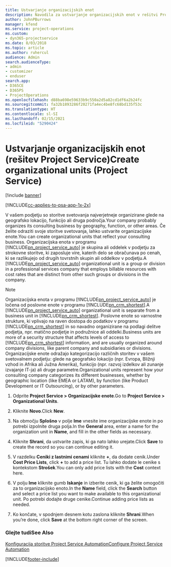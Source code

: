 ```yaml
---
title: Ustvarjanje organizacijskih enot
description: Navodila za ustvarjanje organizacijskih enot v rešitvi Project Service
author: JohnPBurrows
manager: kfend
ms.service: project-operations
ms.custom:
- dyn365-projectservice
ms.date: 8/03/2018
ms.topic: article
ms.author: ruhercul
audience: Admin
search.audienceType:
- admin
- customizer
- enduser
search.app:
- D365CE
- D365PS
- ProjectOperations
ms.openlocfilehash: d88ba698e59633b9c550a2d5a82cd1df6a2b24fc
ms.sourcegitcommit: fa32b1893286f20271fa4ec4be8fc68bd135f53c
ms.translationtype: HT
ms.contentlocale: sl-SI
ms.lasthandoff: 02/15/2021
ms.locfileid: "5290424"
---
```

# <a name="create-organizational-units-project-service"></a><span data-ttu-id="2aa9e-103">Ustvarjanje organizacijskih enot (rešitev Project Service)</span><span class="sxs-lookup"><span data-stu-id="2aa9e-103">Create organizational units (Project Service)</span></span>

[!include [banner](../includes/psa-now-project-operations.md)]

[!INCLUDE[cc-applies-to-psa-app-1x-2x](../includes/cc-applies-to-psa-app-1x-2x.md)]

<span data-ttu-id="2aa9e-104">V vašem podjetju so storitve svetovanja najverjetneje organizirane glede na geografsko lokacijo, funkcijo ali druga področja.</span><span class="sxs-lookup"><span data-stu-id="2aa9e-104">Your company probably organizes its consulting business by geography, function, or other areas.</span></span> <span data-ttu-id="2aa9e-105">Če želite odraziti svoje storitve svetovanja, lahko ustvarite organizacijske enote.</span><span class="sxs-lookup"><span data-stu-id="2aa9e-105">You can create organizational units that reflect your consulting business.</span></span> <span data-ttu-id="2aa9e-106">Organizacijska enota v programu [!INCLUDE[pn_project_service_auto](../includes/pn-project-service-auto.md)] je skupina ali oddelek v podjetju za strokovne storitve, ki zaposluje vire, katerih delo se obračunava po cenah, ki se razlikujejo od drugih tovrstnih skupin ali oddelkov v podjetju.</span><span class="sxs-lookup"><span data-stu-id="2aa9e-106">A [!INCLUDE[pn_project_service_auto](../includes/pn-project-service-auto.md)] organizational unit is a group or division in a professional services company that employs billable resources with cost rates that are distinct from other such groups or divisions in the company.</span></span>  
  
> [!NOTE]
>  <span data-ttu-id="2aa9e-107">Organizacijska enota v programu [!INCLUDE[pn_project_service_auto](../includes/pn-project-service-auto.md)] je ločena od poslovne enote v programu [!INCLUDE[pn_crm_shortest](../includes/pn-crm-shortest.md)].</span><span class="sxs-lookup"><span data-stu-id="2aa9e-107">A [!INCLUDE[pn_project_service_auto](../includes/pn-project-service-auto.md)] organizational unit is separate from a business unit in [!INCLUDE[pn_crm_shortest](../includes/pn-crm-shortest.md)].</span></span> <span data-ttu-id="2aa9e-108">Poslovne enote so varnostne strukture, ki vplivajo na raven dostopa do podatkov v programu [!INCLUDE[pn_crm_shortest](../includes/pn-crm-shortest.md)] in so navadno organizirane na podlagi delitve podjetja, npr. matično podjetje in podružnice ali oddelki.</span><span class="sxs-lookup"><span data-stu-id="2aa9e-108">Business units are more of a security structure that affects levels of access to [!INCLUDE[pn_crm_shortest](../includes/pn-crm-shortest.md)] information, and are usually organized around company divisions, like parent company and subsidiaries or divisions.</span></span> <span data-ttu-id="2aa9e-109">Organizacijske enote odražajo kategorizacijo različnih storitev v vašem svetovalnem podjetju: glede na geografsko lokacijo (npr. Evropa, Bližnji vzhod in Afrika ali Južna Amerika), funkcijo (npr. razvoj izdelkov ali zunanje izvajanje IT-ja) ali druge parametre.</span><span class="sxs-lookup"><span data-stu-id="2aa9e-109">Organizational units represent how your consulting company categorizes its different businesses, whether by geographic location (like EMEA or LATAM), by function (like Product Development or IT Outsourcing), or by other parameters.</span></span>  
  
1.  <span data-ttu-id="2aa9e-110">Odprite **Project Service > Organizacijske enote**.</span><span class="sxs-lookup"><span data-stu-id="2aa9e-110">Go to **Project Service > Organizational Units**.</span></span>  
  
2.  <span data-ttu-id="2aa9e-111">Kliknite **Novo**.</span><span class="sxs-lookup"><span data-stu-id="2aa9e-111">Click **New**.</span></span>  
  
3.  <span data-ttu-id="2aa9e-112">Na območju **Splošno** v polje **Ime** vnesite ime organizacijske enote in po potrebi izpolnite druga polja.</span><span class="sxs-lookup"><span data-stu-id="2aa9e-112">In the **General** area, enter a name for the organization unit in **Name**, and fill in the other fields as necessary.</span></span>  
  
4.  <span data-ttu-id="2aa9e-113">Kliknite **Shrani**, da ustvarite zapis, ki ga nato lahko urejate.</span><span class="sxs-lookup"><span data-stu-id="2aa9e-113">Click **Save** to create the record so you can continue editing it.</span></span>  
  
5.  <span data-ttu-id="2aa9e-114">V razdelku **Ceniki z lastnimi cenami** kliknite **+**, da dodate cenik.</span><span class="sxs-lookup"><span data-stu-id="2aa9e-114">Under **Cost Price Lists**, click **+** to add a price list.</span></span> <span data-ttu-id="2aa9e-115">Tu lahko dodate le cenike s kontekstom **Strošek**.</span><span class="sxs-lookup"><span data-stu-id="2aa9e-115">You can only add price lists with the **Cost** context here.</span></span>  
  
6.  <span data-ttu-id="2aa9e-116">V polju **Ime** kliknite gumb **Iskanje** in izberite cenik, ki ga želite omogočiti za to organizacijsko enoto.</span><span class="sxs-lookup"><span data-stu-id="2aa9e-116">In the **Name** field, click the **Search** button and select a price list you want to make available to this organizational unit.</span></span> <span data-ttu-id="2aa9e-117">Po potrebi dodajte druge cenike.</span><span class="sxs-lookup"><span data-stu-id="2aa9e-117">Continue adding price lists as needed.</span></span>  
  
7.  <span data-ttu-id="2aa9e-118">Ko končate, v spodnjem desnem kotu zaslona kliknite **Shrani**.</span><span class="sxs-lookup"><span data-stu-id="2aa9e-118">When you’re done, click **Save** at the bottom right corner of the screen.</span></span>  
  
### <a name="see-also"></a><span data-ttu-id="2aa9e-119">Glejte tudi</span><span class="sxs-lookup"><span data-stu-id="2aa9e-119">See Also</span></span>  
 [<span data-ttu-id="2aa9e-120">Konfiguracija storitve Project Service Automation</span><span class="sxs-lookup"><span data-stu-id="2aa9e-120">Configure Project Service Automation</span></span>](../psa/configure.md)


[!INCLUDE[footer-include](../includes/footer-banner.md)]